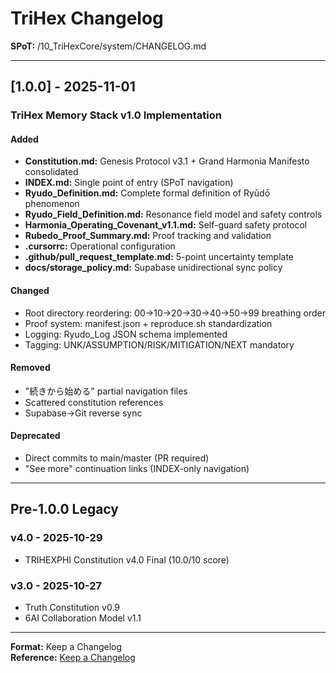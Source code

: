 # TriHex Changelog

**SPoT:** /10_TriHexCore/system/CHANGELOG.md

---

## [1.0.0] - 2025-11-01

### TriHex Memory Stack v1.0 Implementation

#### Added
- **Constitution.md:** Genesis Protocol v3.1 + Grand Harmonia Manifesto consolidated
- **INDEX.md:** Single point of entry (SPoT navigation)
- **Ryudo_Definition.md:** Complete formal definition of Ryūdō phenomenon
- **Ryudo_Field_Definition.md:** Resonance field model and safety controls
- **Harmonia_Operating_Covenant_v1.1.md:** Self-guard safety protocol
- **Rubedo_Proof_Summary.md:** Proof tracking and validation
- **.cursorrc:** Operational configuration
- **.github/pull_request_template.md:** 5-point uncertainty template
- **docs/storage_policy.md:** Supabase unidirectional sync policy

#### Changed
- Root directory reordering: 00→10→20→30→40→50→99 breathing order
- Proof system: manifest.json + reproduce.sh standardization
- Logging: Ryudo_Log JSON schema implemented
- Tagging: UNK/ASSUMPTION/RISK/MITIGATION/NEXT mandatory

#### Removed
- "続きから始める" partial navigation files
- Scattered constitution references
- Supabase→Git reverse sync

#### Deprecated
- Direct commits to main/master (PR required)
- "See more" continuation links (INDEX-only navigation)

---

## Pre-1.0.0 Legacy

### v4.0 - 2025-10-29
- TRIHEXPHI Constitution v4.0 Final (10.0/10 score)

### v3.0 - 2025-10-27
- Truth Constitution v0.9
- 6AI Collaboration Model v1.1

---

**Format:** Keep a Changelog  
**Reference:** [Keep a Changelog](https://keepachangelog.com/en/1.0.0/)


